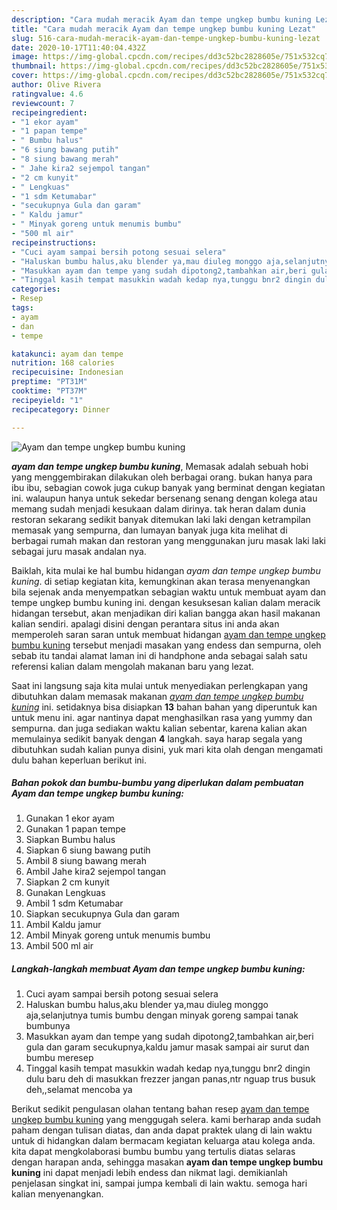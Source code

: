```yaml
---
description: "Cara mudah meracik Ayam dan tempe ungkep bumbu kuning Lezat"
title: "Cara mudah meracik Ayam dan tempe ungkep bumbu kuning Lezat"
slug: 516-cara-mudah-meracik-ayam-dan-tempe-ungkep-bumbu-kuning-lezat
date: 2020-10-17T11:40:04.432Z
image: https://img-global.cpcdn.com/recipes/dd3c52bc2828605e/751x532cq70/ayam-dan-tempe-ungkep-bumbu-kuning-foto-resep-utama.jpg
thumbnail: https://img-global.cpcdn.com/recipes/dd3c52bc2828605e/751x532cq70/ayam-dan-tempe-ungkep-bumbu-kuning-foto-resep-utama.jpg
cover: https://img-global.cpcdn.com/recipes/dd3c52bc2828605e/751x532cq70/ayam-dan-tempe-ungkep-bumbu-kuning-foto-resep-utama.jpg
author: Olive Rivera
ratingvalue: 4.6
reviewcount: 7
recipeingredient:
- "1 ekor ayam"
- "1 papan tempe"
- " Bumbu halus"
- "6 siung bawang putih"
- "8 siung bawang merah"
- " Jahe kira2 sejempol tangan"
- "2 cm kunyit"
- " Lengkuas"
- "1 sdm Ketumabar"
- "secukupnya Gula dan garam"
- " Kaldu jamur"
- " Minyak goreng untuk menumis bumbu"
- "500 ml air"
recipeinstructions:
- "Cuci ayam sampai bersih potong sesuai selera"
- "Haluskan bumbu halus,aku blender ya,mau diuleg monggo aja,selanjutnya tumis bumbu dengan minyak goreng sampai tanak bumbunya"
- "Masukkan ayam dan tempe yang sudah dipotong2,tambahkan air,beri gula dan garam secukupnya,kaldu jamur masak sampai air surut dan bumbu meresep"
- "Tinggal kasih tempat masukkin wadah kedap nya,tunggu bnr2 dingin dulu baru deh di masukkan frezzer jangan panas,ntr nguap trus busuk deh,,selamat mencoba ya"
categories:
- Resep
tags:
- ayam
- dan
- tempe

katakunci: ayam dan tempe 
nutrition: 168 calories
recipecuisine: Indonesian
preptime: "PT31M"
cooktime: "PT37M"
recipeyield: "1"
recipecategory: Dinner

---
```



![Ayam dan tempe ungkep bumbu kuning](https://img-global.cpcdn.com/recipes/dd3c52bc2828605e/751x532cq70/ayam-dan-tempe-ungkep-bumbu-kuning-foto-resep-utama.jpg)

<b><i>ayam dan tempe ungkep bumbu kuning</i></b>, Memasak adalah sebuah hobi yang menggembirakan dilakukan oleh berbagai orang. bukan hanya para ibu ibu, sebagian cowok juga cukup banyak yang berminat dengan kegiatan ini. walaupun hanya untuk sekedar bersenang senang dengan kolega atau memang sudah menjadi kesukaan dalam dirinya. tak heran dalam dunia restoran sekarang sedikit banyak ditemukan laki laki dengan ketrampilan memasak yang sempurna, dan lumayan banyak juga kita melihat di berbagai rumah makan dan restoran yang menggunakan juru masak laki laki sebagai juru masak andalan nya.



Baiklah, kita mulai ke hal bumbu hidangan <i>ayam dan tempe ungkep bumbu kuning</i>. di setiap kegiatan kita, kemungkinan akan terasa menyenangkan bila sejenak anda menyempatkan sebagian waktu untuk membuat ayam dan tempe ungkep bumbu kuning ini. dengan kesuksesan kalian dalam meracik hidangan tersebut, akan menjadikan diri kalian bangga akan hasil makanan kalian sendiri. apalagi disini dengan perantara situs ini anda akan memperoleh saran saran untuk membuat hidangan <u>ayam dan tempe ungkep bumbu kuning</u> tersebut menjadi masakan yang endess dan sempurna, oleh sebab itu tandai alamat laman ini di handphone anda sebagai salah satu referensi kalian dalam mengolah makanan baru yang lezat.


Saat ini langsung saja kita mulai untuk menyediakan perlengkapan yang dibutuhkan dalam memasak makanan <u><i>ayam dan tempe ungkep bumbu kuning</i></u> ini. setidaknya bisa disiapkan <b>13</b> bahan bahan yang diperuntuk kan untuk menu ini. agar nantinya dapat menghasilkan rasa yang yummy dan sempurna. dan juga sediakan waktu kalian sebentar, karena kalian akan memulainya sedikit banyak dengan <b>4</b> langkah. saya harap segala yang dibutuhkan sudah kalian punya disini, yuk mari kita olah dengan mengamati dulu bahan keperluan berikut ini.

<!--inarticleads1-->

##### Bahan pokok dan bumbu-bumbu yang diperlukan dalam pembuatan Ayam dan tempe ungkep bumbu kuning:

1. Gunakan 1 ekor ayam
1. Gunakan 1 papan tempe
1. Siapkan  Bumbu halus
1. Siapkan 6 siung bawang putih
1. Ambil 8 siung bawang merah
1. Ambil  Jahe kira2 sejempol tangan
1. Siapkan 2 cm kunyit
1. Gunakan  Lengkuas
1. Ambil 1 sdm Ketumabar
1. Siapkan secukupnya Gula dan garam
1. Ambil  Kaldu jamur
1. Ambil  Minyak goreng untuk menumis bumbu
1. Ambil 500 ml air




<!--inarticleads2-->

##### Langkah-langkah membuat Ayam dan tempe ungkep bumbu kuning:

1. Cuci ayam sampai bersih potong sesuai selera
1. Haluskan bumbu halus,aku blender ya,mau diuleg monggo aja,selanjutnya tumis bumbu dengan minyak goreng sampai tanak bumbunya
1. Masukkan ayam dan tempe yang sudah dipotong2,tambahkan air,beri gula dan garam secukupnya,kaldu jamur masak sampai air surut dan bumbu meresep
1. Tinggal kasih tempat masukkin wadah kedap nya,tunggu bnr2 dingin dulu baru deh di masukkan frezzer jangan panas,ntr nguap trus busuk deh,,selamat mencoba ya




Berikut sedikit pengulasan olahan tentang bahan resep <u>ayam dan tempe ungkep bumbu kuning</u> yang menggugah selera. kami berharap anda sudah paham dengan tulisan diatas, dan anda dapat praktek ulang di lain waktu untuk di hidangkan dalam bermacam kegiatan keluarga atau kolega anda. kita dapat mengkolaborasi bumbu bumbu yang tertulis diatas selaras dengan harapan anda, sehingga masakan <b>ayam dan tempe ungkep bumbu kuning</b> ini dapat menjadi lebih endess dan nikmat lagi. demikianlah penjelasan singkat ini, sampai jumpa kembali di lain waktu. semoga hari kalian menyenangkan.
